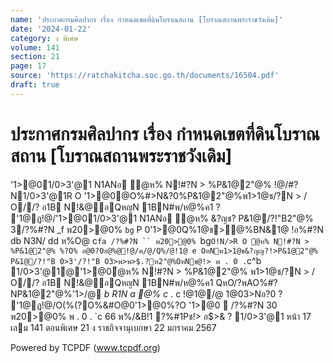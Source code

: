 ```yaml
---
name: 'ประกาศกรมศิลปากร เรื่อง กำหนดเขตที่ดินโบราณสถาน [โบราณสถานพระราชวังเดิม]'
date: '2024-01-22'
category: ง พิเศษ
volume: 141
section: 21
page: 17
source: 'https://ratchakitcha.soc.go.th/documents/16504.pdf'
draft: true
---
```


# ประกาศกรมศิลปากร เรื่อง กำหนดเขตที่ดินโบราณสถาน [โบราณสถานพระราชวังเดิม]

'1>@01/0>3'@1 N1ANอ ํ@ห% N!#?N > %P&1@2"@% !@/#?N1/0>3'@1R O '1>@0@O%#>N&?0%P&1@2"@%พ1>1@ช/?N > / O//? อ1B N!&@อQหญN 1BN#พ/ห@%ค1 ? '1@ฏ!@/'1>@01/0>3'@1 N1ANอ ํ@ห% &?ญช? P&1@/?!"B2"@% 3/?%#?N _f พ20>@0% `bg` P 0'1>@0Q%1@ช>@%BN&1@ !อ%#?N db N3N/ dd ห%O@ c`fa /?%#?N `` พ20>@0% `bg` O!N/>R O ํ@ห% N!#?N > %P&1@2"@% %?O% อ@0?0อํ@%@!@/ค/@/Q%/@!1@ e OหNพ1>1@ช&?ญญ?!>P&1@2"@% P&1@/?!"B 0>3'/?!"B O3>พ>พ>$.?ฑ2"@%OหNช@!> พ . 0 . `c^b 1/0>3'@1@'1>@0ํ@ห% N!#?N > %P&1@2"@% พ1>1@ช/?N > / O//? อ1B N!&@อQหญN 1BN#พ/ห@%ค1 QหO/?พAO%#?NP&1@2"@%'1>/@ _b R1N a @% c_ . c !@1@/@ 1@03>Nอ?0 ? '1@ฏ!@/O(%(?O%&#O@0'1>@0%?O '1>@0  /?%#?N 30 พ20>@0% พ . 0 . `c 66 พ%/&B!1 ?%#1Pช!> อ$>& ? 1/0>3'@1 หน้า 17 เลม 141 ตอนพิเศษ 21 ง ราชกิจจานุเบกษา 22 มกราคม 2567

Powered by TCPDF (www.tcpdf.org)
